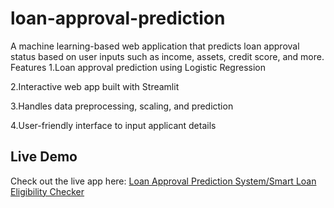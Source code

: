 # loan-approval-prediction
A machine learning-based web application that predicts loan approval status based on user inputs such as income, assets, credit score, and more.
Features
1.Loan approval prediction using Logistic Regression

2.Interactive web app built with Streamlit

3.Handles data preprocessing, scaling, and prediction

4.User-friendly interface to input applicant details
 
 ## Live Demo

Check out the live app here: [Loan Approval Prediction System/Smart Loan Eligibility Checker](https://loan-approval-prediction-ltmjcqq4ghdirfazo5qrhj.streamlit.app/)

